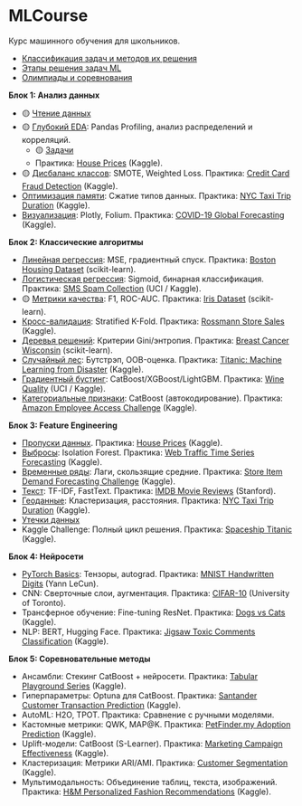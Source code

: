 # MLCourse  
Курс машинного обучения для школьников.

* [Классификация задач и методов их решения](problems.md)
* [Этапы решения задач ML](methods.md)
* [Олимпиады и соревнования](olympiads.md)

**Блок 1: Анализ данных**  
* 🟡 [Чтение данных](010_read.ipynb)
* 🟡 [Глубокий EDA](019_EDA.ipynb): Pandas Profiling, анализ распределений и корреляций.
  * 🟡 [Задачи](019_EDA_tasks.md)
  * Практика: [House Prices](https://www.kaggle.com/c/house-prices-advanced-regression-datasets) (Kaggle).  
* 🟡 [Дисбаланс классов](030_disbalance.ipynb): SMOTE, Weighted Loss. Практика: [Credit Card Fraud Detection](https://www.kaggle.com/mlg-ulb/creditcardfraud) (Kaggle).  
* [Оптимизация памяти](040_memory.md): Сжатие типов данных. Практика: [NYC Taxi Trip Duration](https://www.kaggle.com/c/nyc-taxi-trip-duration) (Kaggle).  
* [Визуализация](050_visual.md): Plotly, Folium. Практика: [COVID-19 Global Forecasting](https://www.kaggle.com/imdevskp/corona-virus-report) (Kaggle).  

**Блок 2: Классические алгоритмы**  
- [Линейная регрессия](110_linreg.md): MSE, градиентный спуск. Практика: [Boston Housing Dataset](https://scikit-learn.org/stable/modules/generated/sklearn.datasets.load_boston.html) (scikit-learn).  
- [Логистическая регрессия](120_logreg.md): Sigmoid, бинарная классификация. Практика: [SMS Spam Collection](https://www.kaggle.com/uciml/sms-spam-collection-dataset) (UCI / Kaggle).  
- 🟡 [Метрики качества](130_metrics.md): F1, ROC-AUC. Практика: [Iris Dataset](https://scikit-learn.org/stable/modules/generated/sklearn.datasets.load_iris.html) (scikit-learn).  
- [Кросс-валидация](140_kfold.md): Stratified K-Fold. Практика: [Rossmann Store Sales](https://www.kaggle.com/c/rossmann-store-sales) (Kaggle).  
- [Деревья решений](150_decision_tree.md): Критерии Gini/энтропия. Практика: [Breast Cancer Wisconsin](https://scikit-learn.org/stable/modules/generated/sklearn.datasets.load_breast_cancer.html) (scikit-learn).  
- [Случайный лес](160_random_forest.md): Бутстрэп, OOB-оценка. Практика: [Titanic: Machine Learning from Disaster](https://www.kaggle.com/c/titanic) (Kaggle).  
- [Градиентный бустинг](170_boosting.md): CatBoost/XGBoost/LightGBM. Практика: [Wine Quality](https://www.kaggle.com/uciml/red-wine-quality-cortez-et-al-2009) (UCI / Kaggle).  
- [Категориальные признаки](180_cat_features.md): CatBoost (автокодирование). Практика: [Amazon Employee Access Challenge](https://www.kaggle.com/c/amazon-employee-access-challenge) (Kaggle).  

**Блок 3: Feature Engineering**  
- [Пропуски данных](310_drops.md). Практика: [House Prices](https://www.kaggle.com/c/house-prices-advanced-regression-datasets) (Kaggle).  
- [Выбросы](320_outliers.md): Isolation Forest. Практика: [Web Traffic Time Series Forecasting](https://www.kaggle.com/c/web-traffic-time-series-forecasting) (Kaggle).  
- [Временные ряды](330_time_series.md): Лаги, скользящие средние. Практика: [Store Item Demand Forecasting Challenge](https://www.kaggle.com/c/demand-forecasting-kernels-only) (Kaggle).  
- [Текст](340_text_feature_engineering.md): TF-IDF, FastText. Практика: [IMDB Movie Reviews](https://ai.stanford.edu/~amaas/data/sentiment/) (Stanford).  
- [Геоданные](350_geo_features.md): Кластеризация, расстояния. Практика: [NYC Taxi Trip Duration](https://www.kaggle.com/c/nyc-taxi-trip-duration) (Kaggle).
- [Утечки данных](360_leak.md)
- Kaggle Challenge: Полный цикл решения. Практика: [Spaceship Titanic](https://www.kaggle.com/c/spaceship-titanic) (Kaggle).  

**Блок 4: Нейросети**  
- [PyTorch Basics](410_pytorch.md): Тензоры, autograd. Практика: [MNIST Handwritten Digits](http://yann.lecun.com/exdb/mnist/) (Yann LeCun).  
- CNN: Сверточные слои, аугментация. Практика: [CIFAR-10](https://www.cs.toronto.edu/~kriz/cifar.html) (University of Toronto).  
- Трансферное обучение: Fine-tuning ResNet. Практика: [Dogs vs Cats](https://www.kaggle.com/c/dogs-vs-cats-redux-kernels-edition) (Kaggle).  
- NLP: BERT, Hugging Face. Практика: [Jigsaw Toxic Comments Classification](https://www.kaggle.com/c/jigsaw-toxic-comment-classification-challenge) (Kaggle).  

**Блок 5: Соревновательные методы**  
- Ансамбли: Стекинг CatBoost + нейросети. Практика: [Tabular Playground Series](https://www.kaggle.com/c/tabular-playground-series) (Kaggle).  
- Гиперпараметры: Optuna для CatBoost. Практика: [Santander Customer Transaction Prediction](https://www.kaggle.com/c/santander-customer-transaction-prediction) (Kaggle).  
- AutoML: H2O, TPOT. Практика: Сравнение с ручными моделями.  
- Кастомные метрики: QWK, MAP@K. Практика: [PetFinder.my Adoption Prediction](https://www.kaggle.com/c/petfinder-adoption-prediction) (Kaggle).  
- Uplift-модели: CatBoost (S-Learner). Практика: [Marketing Campaign Effectiveness](https://www.kaggle.com/miroslavsabo/young-people-survey) (Kaggle).  
- Кластеризация: Метрики ARI/AMI. Практика: [Customer Segmentation](https://www.kaggle.com/vjchoudhary7/customer-segmentation-tutorial-in-python) (Kaggle).  
- Мультимодальность: Объединение таблиц, текста, изображений. Практика: [H&M Personalized Fashion Recommendations](https://www.kaggle.com/c/h-and-m-personalized-fashion-recommendations) (Kaggle).  
